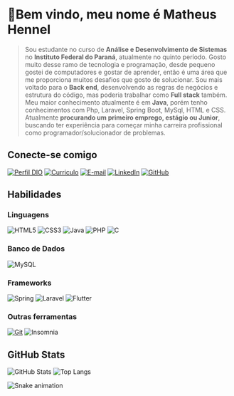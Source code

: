 
 # 👋Bem vindo, meu nome é Matheus Hennel
>Sou estudante no curso de **Análise e Desenvolvimento de Sistemas** no **Instituto Federal do Paraná**, atualmente no quinto período. Gosto muito desse ramo de tecnologia e programação, desde pequeno gostei de computadores e gostar de aprender, então é uma área que me proporciona muitos desafios que gosto de solucionar. Sou mais voltado para o **Back end**, desenvolvendo as regras de negócios e estrutura do código, mas poderia trabalhar como **Full stack** também. Meu maior conhecimento atualmente é em **Java**, porém tenho conhecimentos com Php, Laravel, Spring Boot, MySql, HTML e CSS.
Atualmente **procurando um primeiro emprego, estágio ou Junior**, buscando ter experiência para começar minha carreira profissional como programador/solucionador de problemas.


## Conecte-se comigo
[![Perfil DIO](https://img.shields.io/badge/-Meu%20Perfil%20na%20DIO-000?style=for-the-badge)](https://web.dio.me/users/matheushennel123/)
[![Curriculo](https://img.shields.io/badge/-Curriculo-000?style=for-the-badge)](https://www.canva.com/design/DAFhQ3--33g/COrL9ath3Gbwer-hUknN8w/view?utm_content=DAFhQ3--33g&utm_campaign=share_your_design&utm_medium=link&utm_source=shareyourdesignpanel)
[![E-mail](https://img.shields.io/badge/-Email-000?style=for-the-badge&logo=Gmail&logoColor=E94D5F)](mailto:matheushennel123@gmail.com)
[![LinkedIn](https://img.shields.io/badge/-LinkedIn-000?style=for-the-badge&logo=linkedin&logoColor=E94D5F)](https://www.linkedin.com/in/matheushennel/)
[![GitHub](https://img.shields.io/badge/GitHub-000?style=for-the-badge&logo=github&logoColor=E94D5F)](https://github.com/MatHennel)


## Habilidades

### Linguagens
![HTML5](https://img.shields.io/badge/HTML-000?style=for-the-badge&logo=html5&logoColor=E94D5F)
![CSS3](https://img.shields.io/badge/CSS3-000?style=for-the-badge&logo=css3&logoColor=E94D5F)
![Java](https://img.shields.io/badge/java-000.svg?style=for-the-badge&logo=openjdk&logoColor=E94D5F)
![PHP](https://img.shields.io/badge/php-000.svg?style=for-the-badge&logo=php&logoColor=E94D5F)
![C](https://img.shields.io/badge/c-000.svg?style=for-the-badge&logo=c&logoColor=E94D5F)

### Banco de Dados

![MySQL](https://img.shields.io/badge/mysql-000.svg?style=for-the-badge&logo=mysql&logoColor=E94D5F)

### Frameworks

![Spring](https://img.shields.io/badge/spring-000.svg?style=for-the-badge&logo=spring&logoColor=E94D5F)
![Laravel](https://img.shields.io/badge/laravel-000.svg?style=for-the-badge&logo=laravel&logoColor=E94D5F)
![Flutter](https://img.shields.io/badge/Flutter-000.svg?style=for-the-badge&logo=Flutter&logoColor=E94D5F)

### Outras ferramentas

[![Git](https://img.shields.io/badge/Git-000?style=for-the-badge&logo=git&logoColor=E94D5F)](https://git-scm.com/doc)
![Insomnia](https://img.shields.io/badge/Insomnia-black?style=for-the-badge&logo=insomnia&logoColor=E94D5F)

## GitHub Stats
![GitHub Stats](https://github-readme-stats.vercel.app/api?username=MatHennel&theme=transparent&bg_color=000&border_color=30A3DC&show_icons=true&icon_color=30A3DC&title_color=E94D5F&text_color=FFF)
![Top Langs](https://github-readme-stats-git-masterrstaa-rickstaa.vercel.app/api/top-langs/?username=MatHennel&layout=compact&bg_color=000&border_color=30A3DC&title_color=E94D5F&text_color=FFF)


 
![Snake animation](https://github.com/MatHennel/MatHennel/blob/output/github-contribution-grid-snake.svg)


<!--
**MatHennel/MatHennel** is a ✨ _special_ ✨ repository because its `README.md` (this file) appears on your GitHub profile.

Here are some ideas to get you started:

- 🔭 I’m currently working on ...
- 🌱 I’m currently learning ...
- 👯 I’m looking to collaborate on ...
- 🤔 I’m looking for help with ...
- 💬 Ask me about ...
- 📫 How to reach me: ...
- 😄 Pronouns: ...
- ⚡ Fun fact: ...
-->
